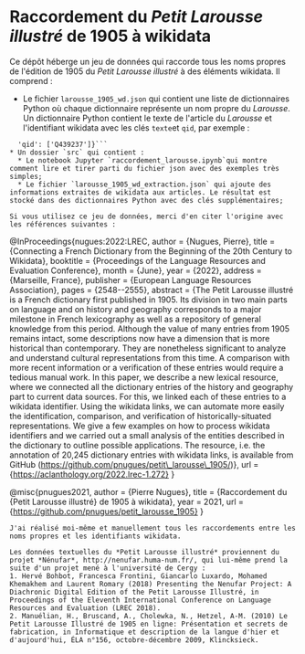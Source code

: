 # Raccordement du *Petit Larousse illustré* de 1905 à wikidata

Ce dépôt héberge un jeu de données qui raccorde tous les noms propres de l'édition de 1905 du *Petit Larousse illustré* à des éléments wikidata. Il comprend :
* Le fichier `larousse_1905_wd.json` qui contient une liste de dictionnaires Python où chaque dictionnaire représente un nom propre du *Larousse*. Un dictionnaire Python contient le texte de l'article du *Larousse* et l'identifiant wikidata avec les clés `texte`et `qid`, par exemple : 

``` {'texte': "AALI-PACHA, homme d'Etat turc, né à Constantinople. Il a attaché son nom à la politique de réformes du Tanzimat (1815-1871).",
  'qid': ['Q439237']}```
* Un dossier `src` qui contient :
  * Le notebook Jupyter `raccordement_larousse.ipynb`qui montre comment lire et tirer parti du fichier json avec des exemples très simples;
  * Le fichier `larousse_1905_wd_extraction.json` qui ajoute des informations extraites de wikidata aux articles. Le résultat est stocké dans des dictionnaires Python avec des clés supplémentaires;

Si vous utilisez ce jeu de données, merci d'en citer l'origine avec les références suivantes :

```
@InProceedings{nugues:2022:LREC,
  author    = {Nugues, Pierre},
  title     = {Connecting a French Dictionary from the Beginning of the 20th Century to Wikidata},
  booktitle      = {Proceedings of the Language Resources and Evaluation Conference},
  month          = {June},
  year           = {2022},
  address        = {Marseille, France},
  publisher      = {European Language Resources Association},
  pages     = {2548--2555},
  abstract  = {The Petit Larousse illustré is a French dictionary first published in 1905. Its division in two main parts on language and on history and geography corresponds to a major milestone in French lexicography as well as a repository of general knowledge from this period. Although the value of many entries from 1905 remains intact, some descriptions now have a dimension that is more historical than contemporary. They are nonetheless significant to analyze and understand cultural representations from this time. A comparison with more recent information or a verification of these entries would require a tedious manual work. In this paper, we describe a new lexical resource, where we connected all the dictionary entries of the history and geography part to current data sources. For this, we linked each of these entries to a wikidata identifier. Using the wikidata links, we can automate more easily the identification, comparison, and verification of historically-situated representations. We give a few examples on how to process wikidata identifiers and we carried out a small analysis of the entities described in the dictionary to outline possible applications. The resource, i.e. the annotation of 20,245 dictionary entries with wikidata links, is available from GitHub (https://github.com/pnugues/petit\_larousse\_1905/)},
  url       = {https://aclanthology.org/2022.lrec-1.272}
}

@misc{pnugues2021,
  author = {Pierre Nugues},
  title = {Raccordement du {Petit Larousse illustré} de 1905 à wikidata},
  year = 2021,
  url = {https://github.com/pnugues/petit_larousse_1905}
}
```
J'ai réalisé moi-même et manuellement tous les raccordements entre les noms propres et les identifiants wikidata.

Les données textuelles du *Petit Larousse illustré* proviennent du projet *Nénufar*, http://nenufar.huma-num.fr/, qui lui-même prend la suite d'un projet mené à l'université de Cergy : 
1. Hervé Bohbot, Francesca Frontini, Giancarlo Luxardo, Mohamed Khemakhem and Laurent Romary (2018) Presenting the Nenufar Project: A Diachronic Digital Edition of the Petit Larousse Illustré, in Proceedings of the Eleventh International Conference on Language Resources and Evaluation (LREC 2018).
2. Manuélian, H., Bruscand, A., Cholewka, N., Hetzel, A-M. (2010) Le Petit Larousse Illustré de 1905 en ligne: Présentation et secrets de fabrication, in Informatique et description de la langue d'hier et d'aujourd'hui, ÉLA n°156, octobre-décembre 2009, Klincksieck.
